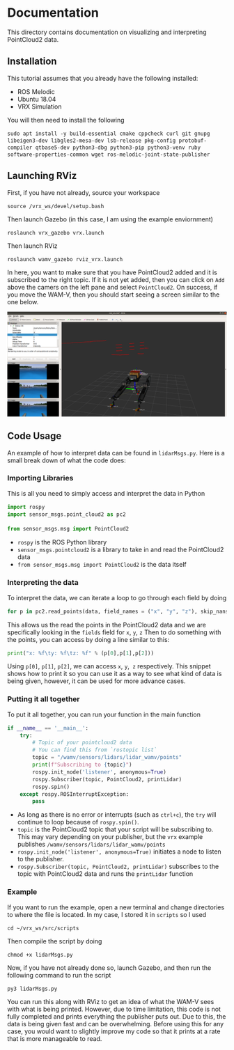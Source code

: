 # Documentation

This directory contains documentation on visualizing and interpreting PointCloud2 data.

## Installation
This tutorial assumes that you already have the following installed:
+ ROS Melodic
+ Ubuntu 18.04
+ VRX Simulation

You will then need to install the following
```
sudo apt install -y build-essential cmake cppcheck curl git gnupg libeigen3-dev libgles2-mesa-dev lsb-release pkg-config protobuf-compiler qtbase5-dev python3-dbg python3-pip python3-venv ruby software-properties-common wget ros-melodic-joint-state-publisher

```

## Launching RViz
First, if you have not already, source your workspace
```
source /vrx_ws/devel/setup.bash
```
Then launch Gazebo (in this case, I am using the example enviornment)
```
roslaunch vrx_gazebo vrx.launch
```
Then launch RViz
```
roslaunch wamv_gazebo rviz_vrx.launch
```

In here, you want to make sure that you have PointCloud2 added and it is subscribed to the right topic. 
If it is not yet added, then you can click on `Add` above the camers on the left pane and select `PointCloud2`. On success,
if you move the WAM-V, then you should start seeing a screen similar to the one below.

![Lidar in Rviz](images/rviz-pc2-lidar.png)

## Code Usage
An example of how to interpret data can be found in `lidarMsgs.py`. Here is a small break down of what the code does:

### Importing Libraries
This is all you need to simply access and interpret the data in Python
```py
import rospy
import sensor_msgs.point_cloud2 as pc2

from sensor_msgs.msg import PointCloud2
```
+ `rospy` is the ROS Python library
+ `sensor_msgs.pointcloud2` is a library to take in and read the PointCloud2 data
+ `from sensor_msgs.msg import PointCloud2` is the data itself

### Interpreting the data
To interpret the data, we can iterate a loop to go through each field by doing
```py
for p in pc2.read_points(data, field_names = ("x", "y", "z"), skip_nans=True):
```
This allows us the read the points in the PointCloud2 data and we are specifically looking in the `fields` field for `x`, `y`, `z`
Then to do something with the points, you can access by doing a line similar to this:
```py
print("x: %f\ty: %f\tz: %f" % (p[0],p[1],p[2]))
```
Using `p[0]`, `p[1]`, `p[2]`, we can access `x`, `y`,` z` respectively. This snippet shows how to print it so you can use it as a way to see what
kind of data is being given, however, it can be used for more advance cases.

### Putting it all together
To put it all together, you can run your function in the main function
```py
if __name__ == '__main__':
    try:
        # Topic of your pointcloud2 data
        # You can find this from `rostopic list`
        topic = "/wamv/sensors/lidars/lidar_wamv/points"
        print(f"Subscribing to {topic}")
        rospy.init_node('listener', anonymous=True)
        rospy.Subscriber(topic, PointCloud2, printLidar)
        rospy.spin()
    except rospy.ROSInterruptException:
        pass
```
+ As long as there is no error or interrupts (such as `ctrl+c`), the `try` will continue to loop because of `rospy.spin()`. 
+ `topic` is the PointCloud2 topic that your script will be subscribing to. This may vary depending on your publisher, but the `vrx` example publishes
`/wamv/sensors/lidars/lidar_wamv/points`
+ `rospy.init_node('listener', anonymous=True)` initiates a node to listen to the publisher.
+ `rospy.Subscriber(topic, PointCloud2, printLidar)` subscribes to the topic with PointCloud2 data and runs the `printLidar` function

### Example
If you want to run the example, open a new terminal and change directories to where the file is located. In my case, I stored it in `scripts` so I used
```
cd ~/vrx_ws/src/scripts
```
Then compile the script by doing
```
chmod +x lidarMsgs.py
```
Now, if you have not already done so, launch Gazebo, and then run the following command to run the script
```
py3 lidarMsgs.py
```
You can run this along with RViz to get an idea of what the WAM-V sees with what is being printed. However, due to time limitation, this code is not fully
completed and prints everything the publisher puts out. Due to this, the data is being given fast and can be overwhelming. Before using this for any case, you
would want to slightly improve my code so that it prints at a rate that is more manageable to read.